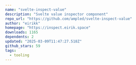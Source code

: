 ```yaml
---
name: "svelte-inspect-value"
description: "Svelte value inspector component"
repo_url: "https://github.com/ampled/svelte-inspect-value"
author: "eirikk"
homepage: "https://inspect.eirik.space"
downloads: 1165
dependents: 2
updated: "2025-03-09T11:47:27.518Z"
github_stars: 59
tags: 
  - tooling
---
```

